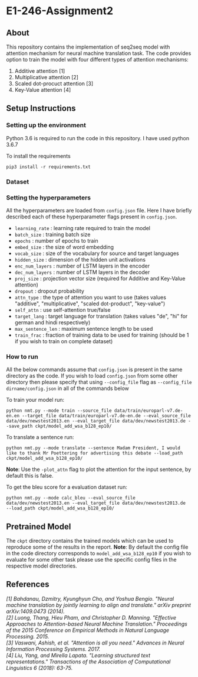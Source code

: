 # E1-246-Assignment2

## About
This repository contains the implementation of seq2seq model with attention mechanism for neural machine translation task. The code provides option to train the model with four different types of attention mechanisms:
1. Additive attention [1]
2. Multiplicative attention [2]
3. Scaled dot-procuct attention [3]
4. Key-Value attention [4]

## Setup Instructions

### Setting up the environment
Python 3.6 is required to run the code in this repository. I have used python 3.6.7 

To install the requirements
```
pip3 install -r requirements.txt
```

### Dataset


### Setting the hyperparameters
All the hyperparameters are loaded from `config.json` file. Here I have briefly described each of these hyperparameter flags present in `config.json`.
* `learning_rate` : learning rate required to train the model
* `batch_size` : training batch size
* `epochs` : number of epochs to train
* `embed_size` : the size of word embedding
* `vocab_size` : size of the vocabulary for source and target languages
* `hidden_size` : dimension of the hidden unit activations
* `enc_num_layers` : number of LSTM layers in the encoder
* `dec_num_layers` : number of LSTM layers in the decoder
* `proj_size` : projection vector size (required for Additive and Key-Value attention)
* `dropout` : dropout probability
* `attn_type` : the type of attention you want to use (takes values "additive", "multiplicative", "scaled dot-product", "key-value")
* `self_attn` : use self-attention true/false
* `target_lang` : target language for translation (takes values "de", "hi" for german and hindi respectively)
* `max_sentence_len` : maximum sentence length to be used
* `train_frac` : fraction of training data to be used for training (should be 1 if you wish to train on complete dataset)

### How to run

All the below commands assume that `config.json` is present in the same directory as the code. If you wish to load `config.json` from some other directory then please specify that using `--config_file` flag as `--config_file dirname/config.json` in all of the commands below

To train your model run:
```
python nmt.py --mode train --source_file data/train/europarl-v7.de-en.en --target_file data/train/europarl-v7.de-en.de --eval_source_file data/dev/newstest2013.en --eval_target_file data/dev/newstest2013.de --save_path ckpt/model_add_wsa_b128_ep10/  
```
To translate a sentence run:
```
python nmt.py --mode translate --sentence Madam President, I would like to thank Mr Poettering for advertising this debate --load_path ckpt/model_add_wsa_b128_ep10/ 
```
**Note**: Use the `-plot_attn` flag to plot the attention for the input sentence, by default this is false.

To get the bleu score for a evaluation dataset run:
```
python nmt.py --mode calc_bleu --eval_source_file data/dev/newstest2013.en --eval_target_file data/dev/newstest2013.de  --load_path ckpt/model_add_wsa_b128_ep10/
```

## Pretrained Model
The `ckpt` directory contains the trained models which can be used to reproduce some of the results in the report. **Note**: By default the config file in the code directory corresponds to `model_add_wsa_b128_ep10` if you wish to evaluate for some other task please use the specific config files in the respective model directories.

## References
<cite>[1] Bahdanau, Dzmitry, Kyunghyun Cho, and Yoshua Bengio. "Neural machine translation by jointly learning to align and translate." arXiv preprint arXiv:1409.0473 (2014).</cite> <br>
<cite>[2]  Luong, Thang, Hieu Pham, and Christopher D. Manning. "Effective Approaches to Attention-based Neural Machine  Translation." Proceedings of the 2015 Conference on Empirical Methods in Natural Language Processing. 2015.</cite><br>
<cite>[3] Vaswani, Ashish, et al. "Attention is all you need." Advances in Neural Information Processing Systems. 2017.</cite><br>
<cite>[4] Liu, Yang, and Mirella Lapata. "Learning structured text representations." Transactions of the Association of Computational Linguistics 6 (2018): 63-75.</cite>
